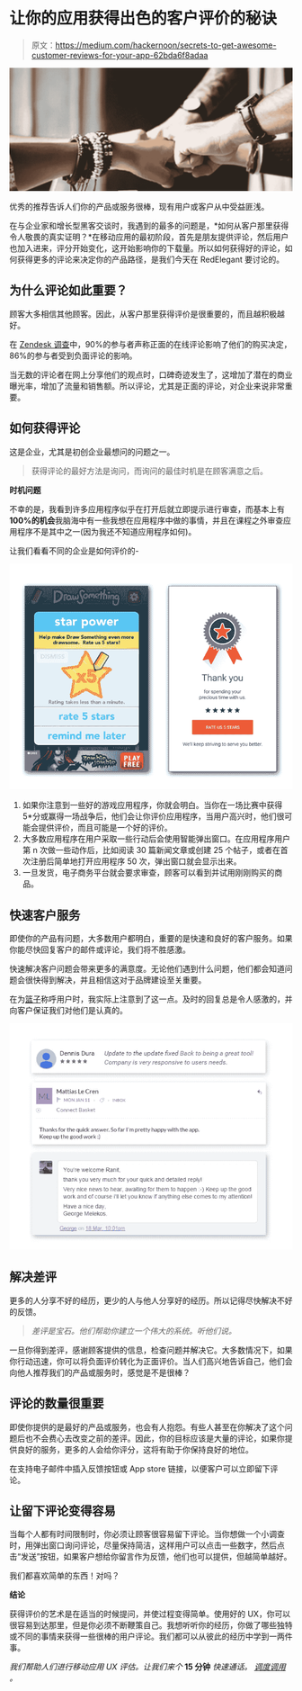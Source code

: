 # 让你的应用获得出色的客户评价的秘诀

> 原文：<https://medium.com/hackernoon/secrets-to-get-awesome-customer-reviews-for-your-app-62bda6f8adaa>

![](img/7bc00f40f26fd9d2bb977ba639a0434b.png)

优秀的推荐告诉人们你的产品或服务很棒，现有用户或客户从中受益匪浅。

在与企业家和增长型黑客交谈时，我遇到的最多的问题是，*如何从客户那里获得令人敬畏的真实证明？*在移动应用的最初阶段，首先是朋友提供评论，然后用户也加入进来，评分开始变化，这开始影响你的下载量。所以如何获得好的评论，如何获得更多的评论来决定你的产品路径，是我们今天在 RedElegant 要讨论的。

## 为什么评论如此重要？

顾客大多相信其他顾客。因此，从客户那里获得评价是很重要的，而且越积极越好。

在 [Zendesk 调查](http://www.zendesk.com/resources/customer-service-and-lifetime-customer-value)中，90%的参与者声称正面的在线评论影响了他们的购买决定，86%的参与者受到负面评论的影响。

当无数的评论者在网上分享他们的观点时，口碑奇迹发生了，这增加了潜在的商业曝光率，增加了流量和销售额。所以评论，尤其是正面的评论，对企业来说非常重要。

## 如何获得评论

这是企业，尤其是初创企业最想问的问题之一。

> 获得评论的最好方法是询问，而询问的最佳时机是在顾客满意之后。

**时机问题**

不幸的是，我看到许多应用程序似乎在打开后就立即提示进行审查，而基本上有 **100%的机会**我脑海中有一些我想在应用程序中做的事情，并且在课程之外审查应用程序不是其中之一(因为我还不知道应用程序如何)。

让我们看看不同的企业是如何评价的-

![](img/d8f04474b17ab86ecbbb14bd4bce2ce9.png)

1.  如果你注意到一些好的游戏应用程序，你就会明白。当你在一场比赛中获得 5*分或赢得一场战争后，他们会让你评价应用程序，当用户高兴时，他们很可能会提供评价，而且可能是一个好的评价。
2.  大多数应用程序在用户采取一些行动后会使用智能弹出窗口。在应用程序用户第 n 次做一些动作后，比如阅读 30 篇新闻文章或创建 25 个帖子，或者在首次注册后简单地打开应用程序 50 次，弹出窗口就会显示出来。
3.  一旦发货，电子商务平台就会要求审查，顾客可以看到并试用刚刚购买的商品。

## 快速客户服务

即使你的产品有问题，大多数用户都明白，重要的是快速和良好的客户服务。如果你能尽快回复客户的邮件或评论，我们将不胜感激。

快速解决客户问题会带来更多的满意度。无论他们遇到什么问题，他们都会知道问题会很快得到解决，并且相信这对于品牌建设至关重要。

在为[篮子](https://www.basketapp.net/)称呼用户时，我实际上注意到了这一点。及时的回复总是令人感激的，并向客户保证我们对他们是认真的。

![](img/dc331f1ba5d106d28d87c203bd8c4a3b.png)

## 解决差评

更多的人分享不好的经历，更少的人与他人分享好的经历。所以记得尽快解决不好的反馈。

> *差评是宝石。他们帮助你建立一个伟大的系统。听他们说。*

一旦你得到差评，感谢顾客提供的信息，检查问题并解决它。大多数情况下，如果你行动迅速，你可以将负面评价转化为正面评价。当人们高兴地告诉自己，他们会向他人推荐我们的产品或服务时，感觉是不是很棒？

## 评论的数量很重要

即使你提供的是最好的产品或服务，也会有人抱怨。有些人甚至在你解决了这个问题后也不会费心去改变之前的差评。因此，你的目标应该是大量的评论，如果你提供良好的服务，更多的人会给你评分，这将有助于你保持良好的地位。

在支持电子邮件中插入反馈按钮或 App store 链接，以便客户可以立即留下评论。

## 让留下评论变得容易

当每个人都有时间限制时，你必须让顾客很容易留下评论。当你想做一个小调查时，用弹出窗口询问评论，尽量保持简洁，这样用户可以点击一些数字，然后点击“发送”按钮，如果客户想给你留言作为反馈，他们也可以提供，但越简单越好。

我们都喜欢简单的东西！对吗？

**结论**

获得评价的艺术是在适当的时候提问，并使过程变得简单。使用好的 UX，你可以很容易到达那里，但是你必须不断鞭策自己。我想听听你的经历，你做了哪些独特或不同的事情来获得一些很棒的用户评论。我们都可以从彼此的经历中学到一两件事。

*我们帮助人们进行移动应用 UX 评估。让我们来个* **15 分钟** *快速通话。* [*调度调用*](https://calendly.com/ranit/redelegant15) *。*